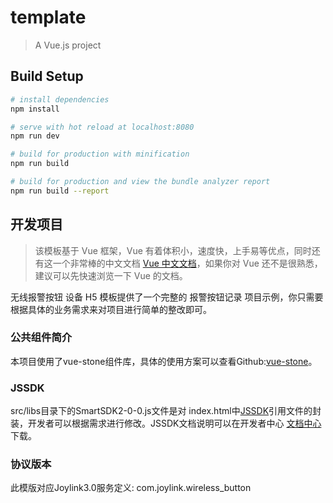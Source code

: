 # template

> A Vue.js project

## Build Setup

``` bash
# install dependencies
npm install

# serve with hot reload at localhost:8080
npm run dev

# build for production with minification
npm run build

# build for production and view the bundle analyzer report
npm run build --report
```

## 开发项目

> 该模板基于 Vue 框架，Vue 有着体积小，速度快，上手易等优点，同时还有这一个非常棒的中文文档 [Vue 中文文档](https://cn.vuejs.org/v2/guide/)，如果你对 Vue 还不是很熟悉，建议可以先快速浏览一下 Vue 的文档。

无线报警按钮 设备 H5 模板提供了一个完整的 报警按钮记录 项目示例，你只需要根据具体的业务需求来对项目进行简单的整改即可。

### 公共组件简介

本项目使用了vue-stone组件库，具体的使用方案可以查看Github:[vue-stone](https://github.com/jd-smart-fe/vue-stone/)。

### JSSDK

src/libs目录下的SmartSDK2-0-0.js文件是对 index.html中[JSSDK](https://storage.jd.com/testsmartcloud/jdsmart-2.0.2-core.js)引用文件的封装，开发者可以根据需求进行修改。JSSDK文档说明可以在开发者中心 [文档中心](https://smartdev.jd.com/)下载。

### 协议版本

 此模版对应Joylink3.0服务定义: com.joylink.wireless_button
